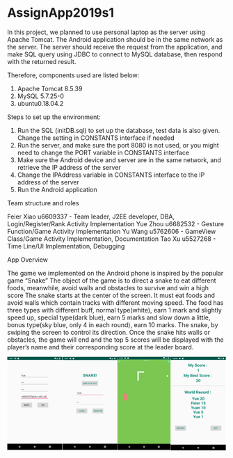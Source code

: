 # AssignApp2019s1

In this project, we planned to use personal laptop as the server using Apache Tomcat. The Android application should be in the same network as the server. The server should receive the request from the application, and make SQL query using JDBC to connect to MySQL database, then respond with the returned result.

Therefore, components used are listed below:
1. Apache Tomcat 8.5.39
2. MySQL 5.7.25-0
3. ubuntu0.18.04.2

Steps to set up the environment:
1. Run the SQL (initDB.sql) to set up the database, test data is also given. Change the setting in CONSTANTS interface if needed
2. Run the server, and make sure the port 8080 is not used, or you might need to change the PORT variable in CONSTANTS interface
3. Make sure the Android device and server are in the same network, and retrieve the IP address of the server
4. Change the IPAddress variable in CONSTANTS interface to the IP address of the server
5. Run the Android application

Team structure and roles

Feier Xiao u6609337 - Team leader, J2EE developer, DBA, Login/Register/Rank Activity Implementation
Yue Zhou u6682532 - Gesture Function/Game Activity Implementation
Yu Wang u5762606 - GameView Class/Game Activity Implementation, Documentation
Tao Xu u5527268 - Time Line/UI Implementation, Debugging

App Overview

The game we implemented on the Android phone is inspired by the popular game “Snake”
The object of the game is to direct a snake to eat different foods, meanwhile, avoid walls and obstacles to survive and win a high score
The snake starts at the center of the screen. It must eat foods and avoid walls which contain tracks with different moving speed.
The food has three types with different buff, normal type(white), earn 1 mark and slightly speed up, special type(dark blue), earn 5 marks and slow down a little, bonus type(sky blue, only 4 in each round), earn 10 marks.
The snake, by swiping the screen to control its direction. Once the snake hits walls or obstacles, the game will end and the top 5 scores will be displayed with the player’s name and their corresponding score at the leader board.

![Screenshot](Screenshot.png)
